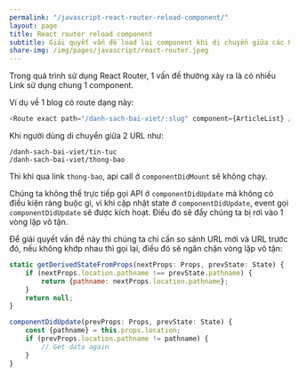 ```yaml
---
permalink: "/javascript-react-router-reload-component/"
layout: page
title: React router reload component
subtitle: Giải quyết vấn đề load lại component khi di chuyển giữa các URL dùng chung component
share-img: /img/pages/javascript/react-router.jpeg
---
```



Trong quá trình sử dụng React Router, 1 vấn đề thường xảy ra là có nhiều Link sử dụng chung 1 component.

Ví dụ về 1 blog có route dạng này:

```javascript
<Route exact path="/danh-sach-bai-viet/:slug" component={ArticleList} />
```

Khi người dùng di chuyển giữa 2 URL như:

```
/danh-sach-bai-viet/tin-tuc
/danh-sach-bai-viet/thong-bao
```

Thì khi qua link `thong-bao`, api call ở `componentDidMount` sẽ không chạy.

Chúng ta không thể trực tiếp gọi API ở `componentDidUpdate` mà không có điều kiện ràng buộc gì, vì khi cập nhật state ở `componentDidUpdate`, event gọi `componentDidUpdate` sẽ được kích hoạt. Điều đó sẽ đẩy chúng ta bị rơi vào 1 vòng lặp vô tận.

Để giải quyết vấn đề này thì chúng ta chỉ cần so sánh URL mới và URL trước đó, nếu không khớp nhau thì gọi lại, điều đó sẽ ngăn chặn vòng lặp vô tận:

```javascript
static getDerivedStateFromProps(nextProps: Props, prevState: State) {
    if (nextProps.location.pathname !== prevState.pathname) {
        return {pathname: nextProps.location.pathname};
    }
    return null;
}

componentDidUpdate(prevProps: Props, prevState: State) {
    const {pathname} = this.props.location;
    if (prevProps.location.pathname != pathname) {
        // Get data again
    }
}
```
